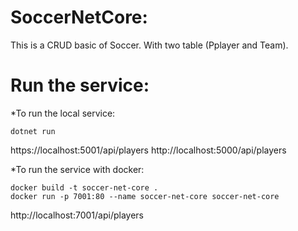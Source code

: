 # SoccerNetCore:
This is a CRUD basic of Soccer. With two table (Pplayer and Team).

# Run the service:
*To run the local service:

```
dotnet run
``` 
https://localhost:5001/api/players
http://localhost:5000/api/players

*To run the service with docker:

```
docker build -t soccer-net-core .
docker run -p 7001:80 --name soccer-net-core soccer-net-core
```
http://localhost:7001/api/players
